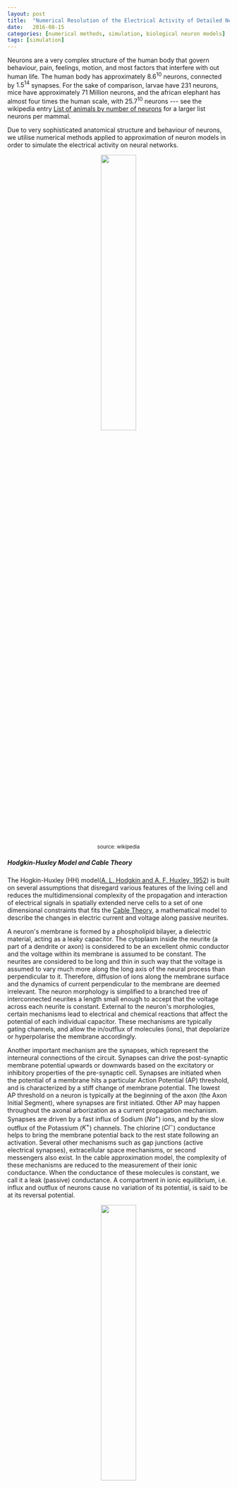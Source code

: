 ```yaml
---
layout: post
title:  "Numerical Resolution of the Electrical Activity of Detailed Neuron Models"
date:   2016-08-15 
categories: [numerical methods, simulation, biological neuron models]
tags: [simulation]
---
```


[number-of-neurons]: https://en.wikipedia.org/wiki/List_of_animals_by_number_of_neurons

Neurons are a very complex structure of the human body that govern behaviour, pain, feelings, motion, and most factors that interfere with out human life. The human body has approximately $8.6^{10}$ neurons, connected by $1.5^{14}$ synapses. For the sake of comparison, larvae have 231 neurons, mice have approximately $71$ Million neurons, and the african elephant has almost four times the human scale, with $25.7^{10}$ neurons --- see the wikipedia entry [List of animals by number of neurons][number-of-neurons] for a larger list neurons per mammal. 

Due to very sophisticated anatomical structure and behaviour of neurons, we utilise numerical methods applied to approximation of neuron models in order to simulate the electrical activity on neural networks.

<p align="center"><img width="40%" height="40%" src="/assets/2016-Numerical-Methods-Neuron/Neuron.svg"><br/><small>source: wikipedia</small></p>

##### Hodgkin-Huxley Model and Cable Theory

[hodgkin1952quantitative]: https://www.ncbi.nlm.nih.gov/pmc/articles/PMC1392413/
[cable-theory]: http://www.scholarpedia.org/article/Neuronal_cable_theory

The Hogkin-Huxley (HH) model([A. L. Hodgkin and A. F. Huxley, 1952][hodgkin1952quantitative]) is built on several assumptions that disregard various features of the living cell and reduces the multidimensional complexity of the propagation and interaction of electrical signals in spatially extended nerve cells to a set of one dimensional constraints that fits the [Cable Theory][cable-theory], a mathematical model to describe the changes in electric current and voltage along passive neurites.

A neuron's membrane is formed by a phospholipid bilayer, a dielectric material, acting as a leaky capacitor. The cytoplasm inside the neurite (a part of a dendrite or axon) is considered to be an excellent ohmic conductor and the voltage within its membrane is assumed to be constant. The neurites are considered to be long and thin in such way that the voltage is assumed to vary much more along the long axis of the neural process than perpendicular to it. Therefore, diffusion of ions along the membrane surface and the dynamics of current perpendicular to the membrane are deemed irrelevant. The neuron morphology is simplified to a branched tree of interconnected neurites a length small enough to accept that the voltage across each neurite is constant. External to the neuron's morphologies, certain mechanisms lead to electrical and chemical reactions that affect the potential of each individual capacitor. These mechanisms are typically gating channels, and allow the in/outflux of molecules (ions), that depolarize or hyperpolarise the membrane accordingly.

Another important mechanism are the synapses, which represent the interneural connections of the circuit. Synapses can drive the post-synaptic membrane potential upwards or downwards based on the excitatory or inhibitory properties of the pre-synaptic cell. Synapses are initiated when the potential of a membrane hits a particular Action Potential (AP) threshold, and is characterized by a stiff change of membrane potential. The lowest AP threshold on a neuron is typically at the beginning of the axon (the Axon Initial Segment), where synapses are first initiated. Other AP may happen throughout the axonal arborization as a current propagation mechanism. Synapses are driven by a fast influx of Sodium ($Na^+$) ions, and by the slow outflux of the Potassium ($K^+$) channels. The chlorine ($Cl^-$) conductance helps to bring the membrane potential back to the rest state following an activation. Several other mechanisms such as gap junctions (active electrical synapses), extracellular space mechanisms, or second messengers also exist. In the cable approximation model, the complexity of these mechanisms are reduced to the measurement of their ionic conductance. When the conductance of these molecules is constant, we call it a leak (passive) conductance. A compartment in ionic equilibrium, i.e. influx and outflux of neurons cause no variation of its potential, is said to be at its reversal potential.

<p align="center"><img width="40%" height="40%" src="/assets/2016-Numerical-Methods-Neuron/action_potential.jpg"><br/>The voltage trajectory during an Action Potential (spike)<br/><small>source: unknown</small></p>

##### Mathematical Basis

The application of cable theory on the calculation of electrical signaling throughout neurons, resumes the activity of a neuron compartment to a second order partial differential equation that governs the change of axial current depending of time and distance, and reduces the relationship between current and voltage to a one-dimensional cable described by:

$$
\frac{\partial V}{\partial T} + F(V) = \frac{\partial^2 V}{\partial X^2}.
\label{equation338_neuronbook}
$$

Because the cable equation is linear and homogeneous, it obeys the superposition principle. The superposition principle states that, for all linear systems, the net response at given place and time caused by several stimuli, equals the sum of the responses of each stimulus individually. More general solutions suitable for branched neurons can be obtained by summing equations of this form, with an appropriate boundary condition. Neurons are represented as interconnected neurites with individual properties, later discretized in time and space to allow for a conversion into algebraic difference equations, which can be solved iteratively using numerical methods. For any given neurite, the principle of conversation of charge requires that the sum of currents from all sources must equal 0. The charge conservation principle states that electric charge can neither be created nor destroyed, and the amount of net quantity of electric charged given by sum of positive change and negative charge is always conserved. I.e.

$$
\sum i_a - \int_A i_m dA = 0
$$

where $i_a$ is the axial current [mA], flowing through the compartment's region, and  $\int_A i_m dA$ is the transmembrane current density $i_m$ [mA/cm$^2$] over the membrane area $A$ [cm$^2$]. This concept is illustrated in the following picture:

<p align="center"><img width="20%" height="20%" src="/assets/2016-Numerical-Methods-Neuron/net_current_conservation.png"></p>

A common assumption is that a neuron is spatially divided into compartments small enough in such way that the spatially varying $i_m$ is any compartment $j$ is well approximated to the value on its center, therefore

$$
\int_A i_{m_j} dA_j = i_{m_j} A_j = \sum_k i_{a_{kj}}
$$

Ohm's law states that the current between two points of a conductor is directly proportional to the voltage across those two points, as described by the relationship $I = V / R$. In order to resolve the axial current between a compartment $j$ and its neighbors, we calculate the value based on Ohm's where each axial current $i_a$ is approximated  by the voltage *drop* between the centers of the compartments and divided by the resistance of the path between them (the axial resistance), therefore:

$$
i_{a_{kj}} = \frac{v_k - v_j}{r_{jk}}
$$

where $r_{jk}$ represents the axial resistance i.e. the resistance of the path between the compartments $k$ and $j$. Finally, the total membrane current given by the sum of the capacitive and ionic components must equal the sum of axial currents $i_{a_{kj}}$ that enter the compartment $j$ from each adjacent neighbor $k$, thus:

$$
c_j \frac{dv_j}{dt}+i_{ion_j} (v_j, t) = i_{m_j}A_j
\label{convervation_energy_eq}
$$

where $c_j$ is the membrane capacitance of the compartment, $c_j (dv_j / dt)$ the capacitive component, and $i_{ion} (v_j, t)$ represents the ion channels conductances. Applying spatial discretazation to the equation of conservation of energy leads to a set of ordinary differential equations  of the form:

$$
c_j \frac{dv_j}{dt}+i_{ion_j} (v_j, t) = \sum_k \frac{v_k - v_j}{r_{jk}}.
\label{equation345_neuronbook}
$$

We ommit from equation \ref{equation345_neuronbook} any injected source currents from the equation, which (if existent) is included on the right-hand side of the equation. If we consider the special case of an unbranched cable with constant parameter, the axial current is delimited by two points involving compartments $j-1$ and $j+1$ i.e.

$$
c_j \frac{dv_j}{dt}+i_{ion_j} (v_j, t) = \frac{v_{j-1} - v_j}{r_{j-1,k}} + \frac{v_{j+1} - v_j}{r_{j+1,k}}
\label{equation346_neuronbook}
$$

For a compartment with length $\Delta x$ and diameter $d$, the capacitance is given by $C_m \pi d \Delta x$ and the axial resistance by $R_a \frac{\Delta x}{\pi} (\frac{d}{2})^2$, where $C_m$ is the membrane capacitance and $R_a$ its cytoplasmic resistivity. Replacing those terms on equation \ref{equation346_neuronbook} leads to:

$$
C_m \frac{dv_j}{dt}+i_{ion_j} (v_j, t) = \frac{d}{4Ra} \frac{v_{j+1} - 2 v_j + v_{j-1}}{ \Delta x^2}
\label{equation347_neuronbook}
$$

If we assume the discretizaton variable to be small enough i.e. $\Delta x \leftarrow 0$, using finite difference we wave the first derivative at the point in $j$ given by $\frac{v_j - v_{j-1}}{\Delta x}$ and $\frac{v_{j+1} - v_j}{\Delta x}$, and the second-order correct approximation as 

$$
\frac{\partial^2v}{\partial x^2} = \left( \frac{v_{j+1} - v_j}{\Delta x} - \frac{v_j - v_{j-1}}{\Delta x} \right) \frac{1}{\Delta x} = \frac {v_{j+1} - 2v_j + v_{j-1}}{ \Delta x^2}
\label{eq_2nd_order_finite_difference}
$$

we can replace this term in equation \ref{equation347_neuronbook}, where we get

$$
C_m \frac{dv_j}{dt}+i_{ion_j} (v_j, t) = \frac{d}{4Ra} \frac{\partial^2v}{\partial x^2}
\label{equation348_neuronbook}
$$

Following Ohm's law we make the substitution $i = v / R_m$, and multiply $R_m$ on both sides, leading to the final formulation

$$
R_m C_m \frac{dv_j}{dt} + v = \frac{d R_m}{4Ra} \frac{\partial^2v}{\partial x^2}
\label{equation349_neuronbook}
$$

By substituting $t = T \tau$ and $x = X \lambda$ we scale equation \ref{equation349_neuronbook} to the time and space constants $\tau = RC$ and $\lambda = (1/2) \sqrt{d R_m / R_a}$, leading to a final formulation in the form of the Cable equation \ref{equation338_neuronbook}

##### Ionic Currents

All channels may be characterized by their resistance or by their conductance $g = 1/R$, and by gating variables that add the **open probability** of a given channel, that generalizes external events that may block an ion channel. Hodgkin and Huxley formulated the ionic component components of a membrane as:

$$
\sum_k I_k = g_{N_a} m^3 h (u - E_{Na}) + g_K n^4 (u - E_K) + g_L (u - E_L)
$$

where $E$ represents the reversal potentials and $m$, $n$ and $h$ the gating variables --- see the original HH paper for details of individual ODEs and reported values. The leak generalizes any other voltage-independent conductance and is represented by $L$. 

##### Reversal Potential

The reversal potential for a particular ion flux in a compartment is given by the Nernst equation

$$
E = \frac{RT}{zF} ln \frac{\text{[ion]}_{out}}{\text{[ion]}_{in}} \approx \frac{RT}{zF} 2.3026 \log _{10} \frac{\text{[ion]}_{out}}{\text{[ion]}_{in}}
$$

where $$ext{[ion]}_{out}$$ and $$\text{[ion]}_{ion}$$ denote the ionic concentration on the inside and outside of the cell, $T$ is the temperature (Kelvin) (assumed to be $307.15 K$ or $34 ^{\circ}\mathrm{C}$), $z$ is the charge of the ion, and $R$ and $F$ are the Gas ($8.3144621 J$ $K^{-1}$ $mol^{=1}$) and Faraday constants ($96485.33289(59)$ $C$ $mol-1$) respectively. The typical reversal potential for the most common ions are approximately: 
- $$E_{Cl^-}=-70 mV$$ with $$[Cl^-]_{in}=5 mM$$ and $$[Cl^-]_{out}=120 mM$$;
- $$E_{K^+}=-90 mV$$ with $$[K^-]_{in}=150 mM$$ and $$[K^-]_{out}=4 mM$$; 
- $$E_{Na^+}=60 mV$$ with $$[Na^+]_{in}=12 mM$$ and $$[Na^+]_{out}=145 mM$$; and
- $$E_{Ca^{2+}}=130 mV$$ with $$[Ca^{2+}]_{in}=0.1 mM$$ and $$[Ca^{2+}]_{out}=1 mM$$.

The reversal potential of a typical HH compartment with $Na^+$, $K^+$ and $Cl^-$ ionic pumps is given by the Goldman–Hodgkin–Katz flux equation as:

$$
V = - \frac{RT}{F} ln \frac{P_{Na} [Na^+]_{out} + P_{K} [K^+]_{out} + P_{Cl} [Cl^-]_{in}} {P_{Na} [Na^+]_{in} + P_{K} [K^+]_{in} + P_{Cl} [Cl^-]_{out}} \approx -60 mV
$$

##### Boundary Conditions 

The value of the normal derivative of the boundary function is a Neumann boundary condition assuming a neurite with a *free* ending point follows the form $\frac{\partial v}{\partial x}=0$, i.e. no current flows on the terminal of a cable.

##### Branching Points

Branching points are modeled as *idealized* portions of the neurite that do not have membrane properties yet have axial current. Spatial discretization is equivalent to reducing the spatially distributed neuron to a set of connected compartments, and results on a set of ordinary differential equation that respect Kirchoff's current law. Kirchoff's current law, based on the principle of conservation of electric charge, states that the sum of currents entering any junction is equal to the sum of currents leaving that junction.  

### Numerical Resolution Methods in NEURON

[neuron]: https://www.neuron.yale.edu/neuron/

Most equations that govern the brain mechanisms do not have an analytic solution. The [NEURON simulator][neuron] --- henceforth referred to simple as NEURON --- addresses such problems by allowing for a biologically realistic --- not infinitely detailed --- models of brain mechanisms, by utilizing several methods for accurate discretization of the neuronal activity into a discrete space. 
##### The Hines Solver

[hines1984efficient]: https://www.sciencedirect.com/science/article/pii/0020710184900084

Due to the unique morphology of a cable model representation of a discretized neuron, NEURON implements an optimized linear solver for bifurcated trees, denominated as the Hines Algorithm ([Efficient computation of branched nerve equations, Hines et al. Elsevier][hines1984efficient]). Data is represented as a sparse tridiagonal matrix where the indices of the parent nodes (the ones immediately above on the tree structure) are provided by an extra vector $p$. The membrane potential of each compartment is represented by the main diagonal. The contribution from  a parent to its children compartments (and vice-versa) are represented by all cells on the same row (column) on the upper (lower) diagonal of the matrix. As each compartment can have only one parent, this enforces only one cell per row on the lower diagonal, and one cell per column on the upper diagonal. For completion, the followin pictures presents a neuron's dendritic arborization spatially discretized based on the cable model (left) and its sparse matrix representation according to the Hines algorithm (right).
<p align="center"><img width="35%" height="35%" src="/assets/2016-Numerical-Methods-Neuron/solver_compartment_neuron.png"> <img width="25%" height="25%" src="/assets/2016-Numerical-Methods-Neuron/solver_grid_neuron.png"></p>


The main rationale behind the Hines algorithm is that if the we can number sequentially the compartments in such way that they all have an index greater than any of its children, then we can reduce the computational complexity of the solver from the $O(n^3)$ found on a typical Gaussian elimination to $O(n)$. Given a tridiagonal matrix with vectors $d$ (main diagonal), $b$ (lower diagonal) and $a$ (upper diagonal), representing a single cable without branching, we can show that the Hines algorithm is an inverted Gaussian elimination adapted for branched structures:

- Starting with the forward triangulation process on each $cell_i$ on row $i$:
  - $$cell_i \leftarrow cell_i \frac{b_i}{d_{i-1}} row_{i-1}$$;
- Changing function variable from $i$ to $i+1$:
  - $$cell_{i+1} \leftarrow cell_{i+1} \frac{b_{i+1}}{d_i} row_i$$;
- Replacing forward by backward triangulation:
  - $$cell_{i-1} \leftarrow cell_{i-1} \frac{a_{i-1}}{d_i} row_i$$;
- Parent contributions for top node ($a_0$ and $b_0$) do not exist:
  - $$cell_{i-1} \leftarrow cell_{i-1} \frac{a_i}{d_i} cell_i$$;
- Changing parents' indices from single cable ($i-1$) to branched tree structure ($p_i$):
  - $$cell_{p_i} \leftarrow cell_{p_i} \frac{a_i}{d_i} cell_i$$;

which is the backwards triangulation applied. The substitution step in Hines is replaced by a forward substitution instead.

An important feature of the Hines algorithm is that it allows parallelization at the junction level, by starting the computation at the branches without children (*terminal* branches), the individual contributions from children branches can be computed in parallel, and included recursively at the parent compartment's node.

##### Mechanisms and Events

[carnevale2002efficient]: https://www.researchgate.net/publication/267700936_EFFICIENT_DISCRETE_EVENT_SIMULATION_OF_SPIKING_NEURONS_IN_NEURON
[hines2000expanding]: https://www.neuron.yale.edu/neuron/static/papers/nc2000/nmodl400.pdf

In NEURON, extra-cellular activity, recording patches, voltage clamps, interneuron kinetics (such as synapses and gap junctions) or any other contribution that affects the membrane potential itself are introduced as **mechanisms**. A mechanisms with a specific execution time is called an **event**. Events in NEURON are managed by the event delivery delivery system ([Efficient discrete event simulation of spiking neurons in NEURON, Carnevale et al., ResearchGate][carnevale2002efficient]). Mechanisms are encoded in NMODL language [Expanding NEURON’s Repertoire of Mechanisms with NMODL, Hines et al.][hines2000expanding], where the main user-provided blocks are *BREAKPOINT* (the main computation block of the model where solves are integrated by a *SOLVE* statement), *DERIVATIVE* (if states are governed by differential equations, assigns values to the derivative), *PROCEDURE* and *FUNCTION* (function declaration and calls), *PARAMETER* and *CONSTANT* (for read-write and read-only variables, respectively) and *NET_RECEIVE* (a protocol to inform the variable time step scheduler that an event has occurred within the previous time step).

### Fixed Time Stepping Interpolation

We showed previously that the principle of conversation of charge between two or more coupled compartments, including an external source of current injection $$I_{inj}$$, can be stated by a set of equations of the form:

$$
c_j \frac{dv_j}{dt}+i_{ion_j} (v_j, t) = \sum_k \frac{v_k - v_j}{r_{jk}} + I_{inj}
\label{equation42_neuronbook}
$$

[neuron-book]: https://www.cambridge.org/core/books/neuron-book/7C8D9BD861D288E658BEB652F593F273

The resolution of the aforementioned based on numerical methods raises several concerns on stability, accuracy and efficiency, caused by the errors on the spatial discretization on the cable theory model and by the algorithms for resolution of the numerical solutions. This has been analyzed in [The NEURON book][neuron-book], where the authors compare its numerical accuracy against the spatial discretization of the Fourier cosine terms $$cos ( \pi n x / L)$$.

NEURON performs a spatial discretization of a compartment by placing $m$  points on the center of equidistant intervals of size $ \Delta x = L /(m-1)$, thus each point is placed at $x = (i+0.5) L/m$, for $0 \geq i > m$. This is known (by numerical methods theory) to have higher accuracy when compared with the traditional method that places the $m$ points at positions $x = i \text{ } L/(m-1)$ for $0 \geq i \geq (m-1)$. In either case, $m$ points are placed at a given compartment and $m=1$ corresponds to spatial frequency of $0$, i.e. uniform membrane potential along the entire cable. Also, the highest number of half waves that can be represented by the discretized system is $n = m-1$, which is valid according to the Nyquist–Shannon sampling theorem. The Nyquist–Shannon sampling theorem establishes a condition for sufficient sampling rate of a discrete sequence of samples (digital information) to capture all the information from a continuous-time signal of finite bandwidth (analog information). In practice, it states that at least two samples must be captured per cycle in order to measure the frequency of a signal. The resolution of a spatially discretized compartment with respect to time follows a standard equation of a linear passive capacitor --- a capacitor's charge $V$ at a given instante $t$ is given by $V = V_0 e^{-t / \tau}$ where the time constant $\tau = RC$ and $V_0$, $R$ and $C$ denote the initial charge, the capacitors resistance and capacitance, respectively --- of the form:

$$
\frac{dV_{nm}}{dt} = -k_{nm} V_{nm}
\label{eq_310_neuronbook}
$$

where its analytic solution is 

$$
V_{nm} = V_{0_{nm}} e^{-k_{nm}t}
$$

and the rate constant $k_{nm}$ is the inverse of the membrane time constant $\tau _m = c/g$ for the point $n$ of $m$ points per compartment. The temporal discretization for a fixed time step approach follows the basic approximation principle for time stepping between two intervals:

$$
\frac{d V}{d t} \approx \frac{V(t + \Delta t) - V(t)}{ \Delta t}
$$

[euler]: https://en.wikipedia.org/wiki/Euler_method
[cn]: https://en.wikipedia.org/wiki/Crank%E2%80%93Nicolson_method

Fixed time step interpolation is typically performed with either [Euler][cn] or [Crank-Nicholson][cn] methods. The explicit Forward Euler provides first-order accuracy and that the computational time step must never be more than twice the smallest constant on the system. As a reminder, a numerical solution to a differential equation is said to be of n$^{th}$-order if the error $E$ is proportional to the $n^{th}$ power of the step-size $h$: $E(h)=Ch^n$. The gap between the analytic and numerically solved solution is particularly high when the system's voltage is changing rapidly, making it unstable. This has been described on detail in [The NEURON book][neuron-book]. For an extremely small time step $\Delta t=0.0001 ms$ the system almost achieves equilibrium with the added cost of very high computation. Therefore Forward Euler is not applied in NEURON The Backward Euler method computes the solution of a set of nonlinear simultaneous equations at each step, therefore requiring a step size as large as possible to compensate for the extra work. For *reasonable* values of $\Delta t$ it produces fast simulations that are very often generally correct, explained by the fact that tightly coupled compartments do not generate large error oscillations and approach the system's equilibrium quickly. As its numerical error is proportional to $\Delta t$ the Backward Euler does not deal with non-linearities. A function or map $f(x)$ is said to be linear it satisfies the properties of superposition ($f(x+y) = f(x) + f(y)$) and homogeneity ($ f (\alpha x) = \alpha f (x)$). The equation(s) of a non-linear system cannot be written as a linear combination of its unknown variables or functions.

The accuracy of the Backward Euler is improved by the [Crank-Nicholson][cn] method, that provides a local error proportional to the square of the step size. As $\Delta t$ becomes large, the solution oscillates with decreasing amplitude, making it numerically stable --- see Hines et al. (1997) for a numerical resolution of passive compartments and action potential. Computation-wise, the Crank-Nicholson method  is stable and more accurate than the Backward Euler, while requiring the same number of computation steps as Backward Euler. This can be shown by the following: if we take implicit (Backward) Euler to be defined as

$$
y^{n+1}= y^n + \Delta t \text{ } A y^{n+1} = (I - \Delta t \text{ } A)^{-1} y^n 
$$ 

and explicit (Forward) Euler as:

$$
y^{n+1} = y^n + \Delta t \text{ } A y^n = (I + \Delta t \text{ } A) y^n 
$$ 

then Crank-Nicholson can be described as:

$$
y^{n+1} = y^n + \frac{1}{2}\Delta t \space{ } A y^{n+1} + \frac{1}{2}\Delta t \space{ } A y^{n} = \left( I - \frac{1}{2} \Delta t \text{ } A \right)^{-1} \left(I + \frac{1}{2} \Delta t \text{ } A \right) y^n
$$

which is 2 steps of implicit Euler, therefore requiring no extra computation for the added accuracy:

$$
2 y^{n+1} - y^n = (2(I - \Delta t \text{ } A)^{-1} - I) y^n = (I - \Delta t \space{ } A)^{-1} (I + \Delta t \space{ } A) y^n
\label{eq_crank_nicholson_steps}
$$

<div class="alert alert-warning" role="alert">
 TODO: I need to confirm this very last step.
</div>

##### Computational Implementation

NEURON's workflow for the resolution based on interleaved time stepping is defined by a set of iterations that run sequentially for every computation and communication time step of duration $\Delta t$ and $\Delta t_{comm}$ respectively as:
1. at instant $t$:
   - delivery of all (queued) spikes delivery for the subsequent iteration;
   - channels run their mechanisms to deliver current;
   - synaptic currents are delivered to the compartments;
2. at instant $t + \Delta t /2$:
   - Linear algebra resolution via (Hines) solver;
3. at instant $t + \Delta t$:
   - Update channels states;
   - Update synapses states;
   - Action Potential threshold detection;
4. if $t$ is a multiple of $\Delta t_{comm}$:
   - Perform collective call to send/recv spikes;
   - Place all received spikes on spikes queue;
5. Jump to next time step: $t \leftarrow t + \Delta t$;

$\Delta t$ is defined by the fastest mechanisms requiring no data exchange between compute nodes (normally the fastest $Na^+$ channels).   $\Delta t_{comm}$ is fixed as the fastest mechanism requiring communication among compute nodes --- typically the minimal synaptic delay across all synapses, or (when applicable) the update frequency for extra-cellular mechanisms or gap junctions.

NEURON's implementation of fixed time step integrates the equation over the $\Delta t$ step by calling all the *BREAKPOINT* blocks of the models at $t + \Delta t /2$ twice with $v$ and $v+.001$ in order to compute the current and contribution of conductance from each mechanism, in order to form the matrix conductance*voltage=current. The matrix is then solved for $v(t+ \Delta t)$. Lastly, in line with the staggered time stepping scheme, the *SOLVE* statement of the models (within the *BREAKPOINT* block) is executed with $t+ \Delta t$ and the new $v$ in order to integrate those states, from the new $t-\Delta t/2$ to new $t+\Delta t/2$.

A strong argument supporting a fixed time step approach is the possibility of data vectorization. At every time step, several mechanisms run the same operations with different inputs, therefore allowing for a data layout in memory that takes advantage of hyperthreading or other vectorization modules on modern architectures.


##### Handling of non linearity

Although nonlinear equations generally require an iterative resolution in order to maintain second order correcteness, the HH membrane properties allow the cable equation to be described linearly and solved without iterations, while keeping second-order error accuracy. NEURON's variant of Crank-Nicholson with staggered time stepping applies the Strang splitting method to calculate the values of the compartment voltage and Hodgkin-Huxley gating states on interleaved time intervals. Therefore it converts a large non-linear system into two linear systems and the problem has now second-order accuracy, with a computation cost *almost* identical to the Backward Euler method. As a side note, a direct solution of voltage equation using a linearized membrane current $I(V,t)=g(V-E)$ at a time step $t \rightarrow t + \Delta t$ is possible if the conductance $g$ and reversal potential $E$ have second-order accuracy at time $t+\Delta t/2$. as detailed in [The NEURON book][neuron-book]. Since the conduction of HH-type channels is given by a function of state variables $n$ ($K^+$), $m$ and $h$ ($Na^+$), this second-order accuracy at $t+\Delta t/2$ is achieved by performing a calculation with a time step offset of $\Delta t/2$ from the current voltage time step. In brief, to calculate the second-order accurate integration between $t-\Delta t/2$ and $t+\Delta t/2$ we only need the second-order correct value of voltage-dependent rates at the instant $t$.

$\Delta t$ is defined by the fastest mechanisms requiring no data exchange between compute nodes (normally the fastest $Na^+$ channels).   $\Delta t_{comm}$ is fixed as the fastest mechanism requiring communication among compute nodes --- typically the minimal synaptic delay across all synapses, or (when applicable) the update frequency for extra-cellular mechanisms or gap junctions.

An important message here is that this resolution as a system is linear equations is only possible for *simple* models. Neuron models with non-linear state variable OPDEs and correlation between states require a fully-implicit resolution, and is possible with Backward Euler with Newton iterations. This is a common use case, and underlies the resolution of extra-cellular mechanisms, capacitors between nodes, and other mechanisms that connect neurons' evolution over time. For such use cases, the regular Euler and Crank-Nicholson methods described previously have to be used, to the cost of a more computationally heavy simulation.

